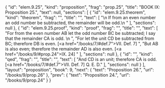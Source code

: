 {
  "id": "elem.9.25",
  "kind": "proposition",
  "frag": "prop.25",
  "title": "BOOK IX: Proposition 25.",
  "text": null,
  "sections": [
    {
      "id": "elem.9.25.theorem",
      "kind": "theorem",
      "frag": "",
      "title": "",
      "text": [
        "\n       If from an even number an odd number be subtracted, the remainder will be odd.\n      "
      ],
      "sections": null
    },
    {
      "id": "elem.9.25.proof",
      "kind": "proof",
      "frag": "",
      "title": "",
      "text": [
        "For from the even number AB let the odd number BC be subtracted; I say that the remainder CA is odd. \n      ",
        "For let the unit CD be subtracted from BC; therefore DB is even. [<a href=\"/books/7/#def.7\">VII. Def. 7</a>] ",
        "But AB is also even; therefore the remainder AD is also even. [<a href=\"/books/9/#prop.24\">IX. 24</a>] "
      ],
      "sections": null
    },
    {
      "id": "",
      "kind": "qed",
      "frag": "",
      "title": "",
      "text": [
        "And CD is an unit; therefore CA is odd. [<a href=\"/books/7/#def.7\">VII. Def. 7</a>] Q. E. D."
      ],
      "sections": null
    }
  ],
  "layout": "proposition",
  "book": 9,
  "next": {
    "text": "Proposition 26.",
    "url": "/books/9/prop.26"
  },
  "prev": {
    "text": "Proposition 24.",
    "url": "/books/9/prop.24"
  }
}
